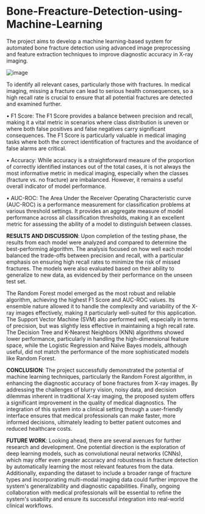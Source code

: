 # Bone-Freacture-Detection-using-Machine-Learning
The project aims to develop a machine learning-based system for automated bone fracture detection using advanced image preprocessing and feature extraction techniques to improve diagnostic accuracy in X-ray imaging.

![image](https://github.com/user-attachments/assets/4b67186c-f0be-468f-bf77-092f1936ca0d)


To identify all relevant cases, particularly those with fractures. In medical imaging, missing a fracture can lead to serious health consequences, so a high recall rate is crucial to ensure that all potential fractures are detected and examined further.

• F1 Score: The F1 Score provides a balance between precision and recall, making it a vital metric in scenarios where class distribution is uneven or where both false positives and false negatives carry significant consequences. The F1 Score is particularly valuable in medical imaging tasks where both the correct identification of fractures and the avoidance of false alarms are critical.

• Accuracy: While accuracy is a straightforward measure of the proportion of correctly identified instances out of the total cases, it is not always the most informative metric in medical imaging, especially when the classes (fracture vs. no fracture) are imbalanced. However, it remains a useful overall indicator of model performance.

• AUC-ROC: The Area Under the Receiver Operating Characteristic curve (AUC-ROC) is a performance measurement for classification problems at various threshold settings. It provides an aggregate measure of model performance across all classification thresholds, making it an excellent metric for assessing the ability of a model to distinguish between classes.

**RESULTS AND DISCUSSION**: 
Upon completion of the testing phase, the results from each model were analyzed and compared to determine the best-performing algorithm. The analysis focused on how well each model balanced the trade-offs between precision and recall, with a particular emphasis on ensuring high recall rates to minimize the risk of missed fractures. The models were also evaluated based on their ability to generalize to new data, as evidenced by their performance on the unseen test set.

The Random Forest model emerged as the most robust and reliable algorithm, achieving the highest F1 Score and AUC-ROC values. Its ensemble nature allowed it to handle the complexity and variability of the X-ray images effectively, making it particularly well-suited for this application. The Support Vector Machine (SVM) also performed well, especially in terms of precision, but was slightly less effective in maintaining a high recall rate. The Decision Tree and K-Nearest Neighbors (KNN) algorithms showed lower performance, particularly in handling the high-dimensional feature space, while the Logistic Regression and Naïve Bayes models, although useful, did not match the performance of the more sophisticated models like Random Forest.

**CONCLUSION**: 
The project successfully demonstrated the potential of machine learning techniques, particularly the Random Forest algorithm, in enhancing the diagnostic accuracy of bone fractures from X-ray images. By addressing the challenges of blurry vision, noisy data, and decision dilemmas inherent in traditional X-ray imaging, the proposed system offers a significant improvement in the quality of medical diagnostics. The integration of this system into a clinical setting through a user-friendly interface ensures that medical professionals can make faster, more informed decisions, ultimately leading to better patient outcomes and reduced healthcare costs.

**FUTURE WORK**: 
Looking ahead, there are several avenues for further research and development. One potential direction is the exploration of deep learning models, such as convolutional neural networks (CNNs), which may offer even greater accuracy and robustness in fracture detection by automatically learning the most relevant features from the data. Additionally, expanding the dataset to include a broader range of fracture types and incorporating multi-modal imaging data could further improve the system's generalizability and diagnostic capabilities. Finally, ongoing collaboration with medical professionals will be essential to refine the system's usability and ensure its successful integration into real-world clinical workflows.
